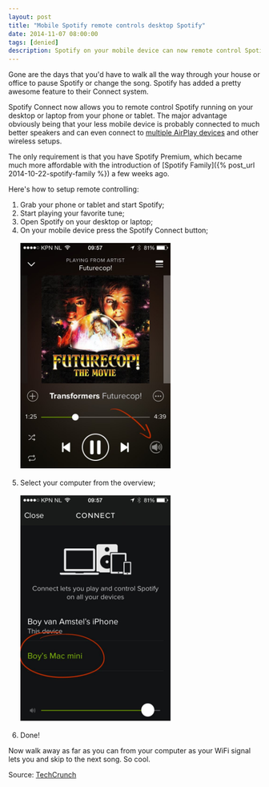 ```yaml
---
layout: post
title: "Mobile Spotify remote controls desktop Spotify"
date: 2014-11-07 08:00:00
tags: [denied]
description: Spotify on your mobile device can now remote control Spotify running on your desktop.
---
```


Gone are the days that you'd have to walk all the way through your house or office to pause Spotify or change the song. Spotify has added a pretty awesome feature to their Connect system.

<!-- more -->

Spotify Connect now allows you to remote control Spotify running on your desktop or laptop from your phone or tablet. The major advantage obviously being that your less mobile device is probably connected to much better speakers and can even connect to [multiple AirPlay devices](http://www.getporthole.com) and other wireless setups.

The only requirement is that you have Spotify Premium, which became much more affordable with the introduction of [Spotify Family]({% post_url 2014-10-22-spotify-family %}) a few weeks ago.

Here's how to setup remote controlling:

1. Grab your phone or tablet and start Spotify;
1. Start playing your favorite tune;
1. Open Spotify on your desktop or laptop;
1. On your mobile device press the Spotify Connect button;<br><br><img src="/assets/img/news/spotify-connect-button.jpg" alt="Spotify Connect Button" style="width:300px;"><br><br>
1. Select your computer from the overview;<br><br><img src="/assets/img/news/spotify-connect-select.jpg" alt="Select Desktop Spotify" style="width:300px;"><br><br>
1. Done!

Now walk away as far as you can from your computer as your WiFi signal lets you and skip to the next song. So cool.

Source: [TechCrunch](http://techcrunch.com/2014/11/06/spotify-now-lets-you-use-a-phone-or-tablet-as-a-remote-for-your-desktop-music/?ncid=rss&utm_source=feedburner&utm_medium=feed&utm_campaign=Feed%3A+Techcrunch+%28TechCrunch%29)

